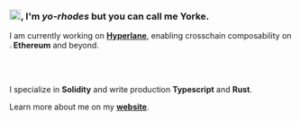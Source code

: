 <!-- <a href="https://github.com/yorhodes"><img src="https://github-readme-stats.vercel.app/api?username=yorhodes&show_icons=true&theme=graywhite&count_private=true&include_all_commits=true&hide_rank=true&custom_title=Github+Stats" align="right" width="25%" height="10%"/></a> -->

<!-- <a href="https://wakatime.com/@yorhodes"><img src="https://github-readme-stats.vercel.app/api/wakatime?username=yorhodes&time_range=last_year&theme=graywhite" align="right" width="30%" height="30%"/></a> -->

### <img src="https://raw.githubusercontent.com/iampavangandhi/iampavangandhi/master/gifs/Hi.gif" width="20px" height="18px">, I'm *yo-rhodes* but you can call me Yorke.

I am currently working on [**Hyperlane**](https://hyperlane.xyz), enabling crosschain composability on <img src="https://user-images.githubusercontent.com/3020995/154387074-1d85c334-a33e-4bfd-bcc4-1cba921ea40e.svg" width=1.4%>**Ethereum** and beyond.

I specialize in **Solidity** and write production **Typescript** and **Rust**.

Learn more about me on my **[website](https://www.yorke.dev)**.

<!-- [![wakatime](https://wakatime.com/badge/user/73dfbd6d-b84f-42a8-b7b3-382e9bd65041.svg)](https://wakatime.com/@73dfbd6d-b84f-42a8-b7b3-382e9bd65041)
[![twitter](https://img.shields.io/twitter/follow/0xyorke?label=followers&logo=twitter&color=%23007ec6&style=plastic)](https://twitter.com/0xyorke)
[![github](https://img.shields.io/github/followers/yorhodes?logo=github&style=plastic)](https://github.com/yorhodes?tab=followers)
 -->
